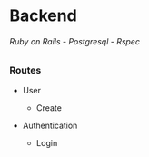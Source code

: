 # Backend

###### Ruby on Rails - Postgresql - Rspec

### Routes

- User
  - Create

- Authentication
  - Login